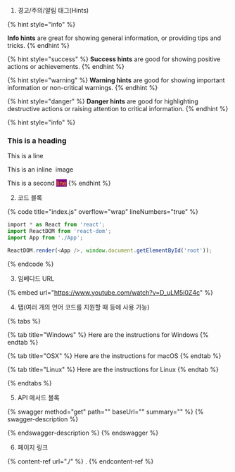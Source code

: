 1. 경고/주의/알림 태그(Hints)

{% hint style="info" %}

**Info hints** are great for showing general information, or providing tips and tricks.
{% endhint %}

{% hint style="success" %}
**Success hints** are good for showing positive actions or achievements.
{% endhint %}

{% hint style="warning" %}
**Warning hints** are good for showing important information or non-critical warnings.
{% endhint %}

{% hint style="danger" %}
**Danger hints** are good for highlighting destructive actions or raising attention to critical information.
{% endhint %}

{% hint style="info" %}

### This is a heading

This is a line

This is an inline <img src=".gitbook/assets/notification.png" alt="" data-size="line"> image

This is a second <mark style="color:orange;background-color:purple;">line</mark>
{% endhint %}

2. 코드 블록

{% code title="index.js" overflow="wrap" lineNumbers="true" %}

```javascript
‌import * as React from 'react';
import ReactDOM from 'react-dom';
import App from './App';

ReactDOM.render(<App />, window.document.getElementById('root'));
```

{% endcode %}


3. 임베디드 URL

{% embed url="https://www.youtube.com/watch?v=D_uLM5i0Z4c" %}

4. 탭(여러 개의 언어 코드를 지원할 때 등에 사용 가능)

{% tabs %}

{% tab title="Windows" %} Here are the instructions for Windows {% endtab %}

{% tab title="OSX" %} Here are the instructions for macOS {% endtab %}

{% tab title="Linux" %} Here are the instructions for Linux {% endtab %}

{% endtabs %}


5. API 메서드 블록

{% swagger method="get" path="" baseUrl="" summary="" %}
{% swagger-description %}

{% endswagger-description %}
{% endswagger %}


6. 페이지 링크

{% content-ref url="./" %} . {% endcontent-ref %}
